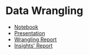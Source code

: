 # Data Wrangling

- [Notebook](https://yusuf-madkour.github.io/Twitter-WeRateDogs-wrangling/Wrangling.ipynb)
- [Presentation](https://yusuf-madkour.github.io/Twitter-WeRateDogs-wrangling/Wrangling_Presentation.slides.html)
- [Wrangling Report](https://yusuf-madkour.github.io/Twitter-WeRateDogs-wrangling/wrangle_report.pdf)
- [Insights' Report](https://yusuf-madkour.github.io/Twitter-WeRateDogs-wrangling/insights_report.pdf)
